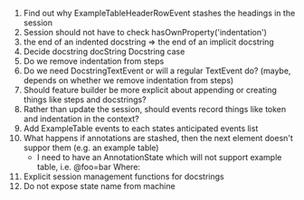 1. Find out why ExampleTableHeaderRowEvent stashes the headings in the session
1. Session should not have to check hasOwnProperty('indentation')
1. the end of an indented docstring => the end of an implicit docstring
1. Decide docstring docString Docstring case
1. Do we remove indentation from steps
1. Do we need DocstringTextEvent or will a regular TextEvent do? (maybe, depends on whether we remove indentation from steps)
1. Should feature builder be more explicit about appending or creating things like steps and docstrings?
1. Rather than update the session, should events record things like token and indentation in the context?
1. Add ExampleTable events to each states anticipated events list
1. What happens if annotations are stashed, then the next element doesn't suppor them (e.g. an example table)
   - I need to have an AnnotationState which will not support example table, i.e.
     @foo=bar
     Where:
1. Explicit session management functions for docstrings
1. Do not expose state name from machine
